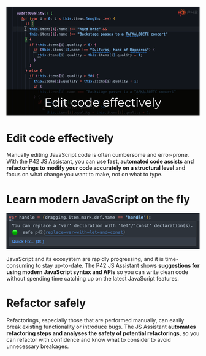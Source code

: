 ![Edit your code fast and accurately with the P42 JS Assistant.](benefits-header.gif)

# Edit code effectively
Manually editing JavaScript code is often cumbersome and error-prone. With the P42 JS Assistant, you can **use fast, automated code assists and refactorings to modify your code accurately on a structural level** and focus on what change you want to make, not on what to type.

# Learn modern JavaScript on the fly
![Modernization Suggestion Example](modernization-suggestion.png)

JavaScript and its ecosystem are rapidly progressing, and it is time-consuming to stay up-to-date. The P42 JS Assistant shows **suggestions for using modern JavaScript syntax and APIs** so you can write clean code without spending time catching up on the latest JavaScript features.

# Refactor safely
Refactorings, especially those that are performed manually, can easily break existing functionality or introduce bugs. The JS Assistant **automates refactoring steps and analyses the safety of potential refactorings**, so you can refactor with confidence and know what to consider to avoid unnecessary breakages.